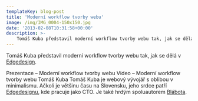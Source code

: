```yaml
---
templateKey: blog-post
title: 'Moderní workflow tvorby webu'
image: /img/IMG_0004-150x150.jpg
date: '2013-02-08T10:31:58+00:00'
description: >-
    Tomáš Kuba představil moderní workflow tvorby webu tak, jak se dělá v Edgedesign.Prezentace – Moderní workflow tvorby webuVideo – Moderní workflow tvorby webuTomáš KubaTomáš Kuba je webo...
---
```

Tomáš Kuba představil moderní workflow tvorby webu tak, jak se dělá v [Edgedesign](http://www.edgedesign.cz "Edgedesign").

Prezentace – Moderní workflow tvorby webu Video – Moderní workflow tvorby webu [](http://ctvrtkon.cz/prezentace-z-pateho-ctvrtkonu-bezpecnostni-utoky-na-webove-aplikace-michal-spacek/img_0004/)Tomáš Kuba Tomáš Kuba je webový vývojář s oblibou v minimalismu. Ačkoli je většinu času na Slovensku, jeho srdce patří [Edgedesignu](http://edgedesign.cz "Edgedesign.cz"), kde pracuje jako CTO. Je také hrdým spoluautorem [Blábota](http://blabot.net "Blábot - České lorem ipsum").